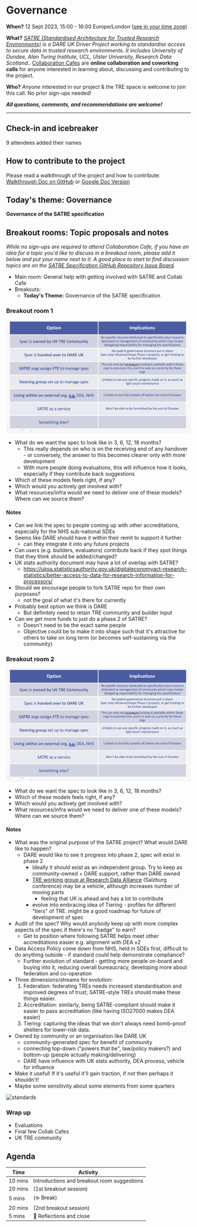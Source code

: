 # Governance

**When?**
12 Sept 2023, 15:00 - 16:00 Europe/London ([see in your time zone](https://arewemeetingyet.com/London/2023-09-12/15:00))

**What?**
_[SATRE (Standardised Architecture for Trusted Research Environments)](https://medium.com/satre) is a DARE UK Driver Project working to standardise access to secure data in trusted research environments. It includes University of Dundee, Alan Turing Institute, UCL, Ulster University, Research Data Scotland._.
[Collaboration Cafes](https://the-turing-way.netlify.app/community-handbook/coworking/coworking-collabcafe.html) are **online collaboration and coworking calls** for anyone interested in learning about, discussing and contributing to the project.

**Who?**
_Anyone_ interested in our project & the TRE space is welcome to join this call. No prior sign-ups needed!

**_All questions, comments, and recommendations are welcome!_**

---

## Check-in and icebreaker

9 attendees added their names

## How to contribute to the project

Please read a walkthrough of the project and how to contribute: [Walkthrough Doc on GitHub](https://github.com/sa-tre/satre-specification/blob/main/docs/Walkthrough.md) or [Google Doc Version](https://docs.google.com/document/d/1zAWxubPWxukDN8WKIXe89uhJitSaicp5/edit?usp=sharing&ouid=105089893876648516018&rtpof=true&sd=true)

## Today's theme: Governance

**Governance of the SATRE specification**

## Breakout rooms: Topic proposals and notes

_While no sign-ups are required to attend Collaboration Cafe, if you have an idea for a topic you'd like to discuss in a breakout room, please add it below and put your name next to it. A good place to start to find discussion topics are on the [SATRE Specification GitHub Repository Issue Board](https://github.com/sa-tre/satre-specification/issues)._

- Main room: General help with getting involved with SATRE and Collab Cafe
- Breakouts:
  - **Today's Theme:** Governance of the SATRE specification

### Breakout room 1

![](20230912-governance.png)

- What do we want the spec to look like in 3, 6, 12, 18 months?
  - This really depends on who is on the receiving end of any handover - or conversely, the answer to this becomes clearer only with more development
  - With more people doing evaluations, this will influence how it looks, especially if they contribute back suggestions
- Which of these models feels right, if any?
- Which would you actively get involved with?
- What resources/infra would we need to deliver one of these models? Where can we source them?

#### Notes

- Can we link the spec to people coming up with other accreditations, especially for the NHS sub-national SDEs
- Seems like DARE should have it within their remit to support it further
  - can they integrate it into any future projects
- Can users (e.g. builders, evaluators) contribute back if they spot things that they think should be added/changed?
- UK stats authority document may have a lot of overlap with SATRE?
  - https://uksa.statisticsauthority.gov.uk/digitaleconomyact-research-statistics/better-access-to-data-for-research-information-for-processors/
- Should we encourage people to fork SATRE repo for their own purposes?
  - not the goal of what it's there for currently
- Probably best option we think is DARE
  - But definitely need to retain TRE community and builder input
- Can we get more funds to just do a phase 2 of SATRE?
  - Doesn't need to be the exact same people
  - Objective could be to make it into shape such that it's attractive for others to take on long term (or becomes self-sustaining via the community)

### Breakout room 2

![](20230912-governance.png)

- What do we want the spec to look like in 3, 6, 12, 18 months?
- Which of these models feels right, if any?
- Which would you actively get involved with?
- What resources/infra would we need to deliver one of these models? Where can we source them?

#### Notes

- What was the original purpose of the SATRE project? What would DARE like to happen?
  - DARE would like to see it progress into phase 2, spec will exist in phase 2
    - Ideally it should exist as an independent group. Try to keep as community-owned + DARE support, rather than DARE owned
    - [TRE working group at Research Data Alliance](https://www.rd-alliance.org/2nd-bof-trusted-secure-research-environments-sensitive-confidential-data-fairness-closed-data-and) (Salzburg conference) may be a vehicle, although increases number of moving parts
      - feeling that UK is ahead and has a lot to contribute
    - evolve into embracing idea of Tiering - profiles for different "tiers" of TRE. might be a good roadmap for future of development of spec
- Audit of the spec? Why would anybody keep up with more complex aspects of the spec if there's no "badge" to earn?
  - Get to position where following SATRE helps meet other accreditations easier e.g. alignment with DEA v2
- Data Access Policy come down from NHS, held in SDEs first, difficult to do anything outside - if standard could help demonstrate compliance?
  - Further evolution of standard - getting more people on-board and buying into it, reducing overall bureaucracy, developing more about federation and co-operation
- Three dimensions/streams for evolution:
  1. Federation: federating TREs needs increased standardisation and improved degrees of trust; SATRE-style TREs should make these things easier.
  2. Accreditation: similarly, being SATRE-compliant should make it easier to pass accreditation (like having ISO27000 makes DEA easier)
  3. Tiering: capturing the ideas that we don't always need bomb-proof shelters for lower-risk data.
- Owned by community or an organisation like DARE UK
  - community-generated spec for benefit of community
  - connecting top-down ("powers that be", law/policy makers?) and bottom-up (people actually making/delivering)
  - DARE have influence with UK stats authority, DEA process, vehicle for influence
- Make it useful! If it's useful it'll gain traction, if not then perhaps it shouldn't!
- Maybe some sensitivity about some elements from some quarters

![standards](https://imgs.xkcd.com/comics/standards.png)

### Wrap up

- Evaluations
- Final few Collab Cafes
- UK TRE community

## Agenda

| Time    | Activity                                    |
| ------- | ------------------------------------------- |
| 10 mins | Introductions and breakout room suggestions |
| 20 mins | (1st breakout session)                      |
| 5 mins  | (☕️ Break)                                  |
| 20 mins | (2nd breakout session)                      |
| 5 mins  | :wave: Reflections and close                |

